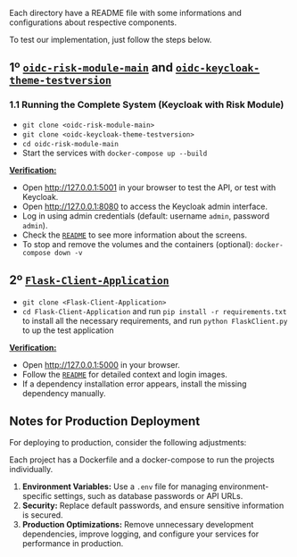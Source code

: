 Each directory have a README file with some informations and configurations about respective components.

To test our implementation, just follow the steps below.

## 1º [`oidc-risk-module-main`](./oidc-risk-module-main) and [`oidc-keycloak-theme-testversion`](./oidc-keycloak-theme-testversion)

### 1.1 Running the Complete System (Keycloak with Risk Module)

- `git clone <oidc-risk-module-main>`
- `git clone <oidc-keycloak-theme-testversion>`
- `cd oidc-risk-module-main`
- Start the services with `docker-compose up --build`

<ins>**Verification:**</ins>

- Open http://127.0.0.1:5001 in your browser to test the API, or test with Keycloak.
- Open http://127.0.0.1:8080 to access the Keycloak admin interface.
- Log in using admin credentials (default: username `admin`, password `admin`).
- Check the [`README`](./oidc-keycloak-theme-testversion#readme) to see more information about the screens.
- To stop and remove the volumes and the containers (optional): `docker-compose down -v`

## 2º [`Flask-Client-Application`](./Flask-Client-Application)

- `git clone <Flask-Client-Application>`
- `cd Flask-Client-Application` and run `pip install -r requirements.txt` to install all the necessary requirements, and run `python FlaskClient.py` to up the test application

<ins>**Verification:**</ins>

- Open http://127.0.0.1:5000 in your browser.
- Follow the [`README`](./Flask-Client-Application#readme) for detailed context and login images.
- If a dependency installation error appears, install the missing dependency manually.

## Notes for Production Deployment

For deploying to production, consider the following adjustments:

Each project has a Dockerfile and a docker-compose to run the projects individually.

1. **Environment Variables:** Use a `.env` file for managing environment-specific settings, such as database passwords or API URLs.
2. **Security:** Replace default passwords, and ensure sensitive information is secured.
3. **Production Optimizations:** Remove unnecessary development dependencies, improve logging, and configure your services for performance in production.
